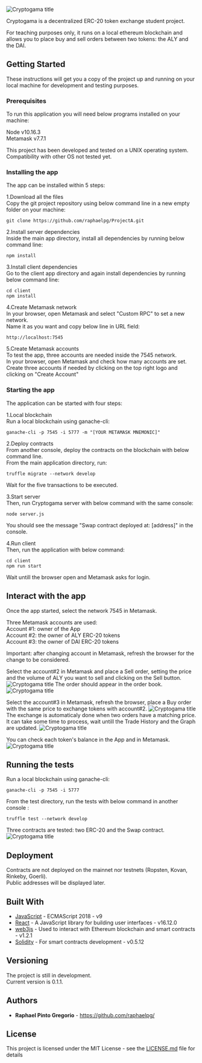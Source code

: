 ![Cryptogama title](https://github.com/raphaelpg/Cryptogama/blob/master/images/Title.PNG)

Cryptogama is a decentralized ERC-20 token exchange student project.  

For teaching purposes only, it runs on a local ethereum blockchain and allows you to place buy and sell orders between two tokens: the ALY and the DAI.

## Getting Started

These instructions will get you a copy of the project up and running on your local machine for development and testing purposes.  


### Prerequisites

To run this application you will need below programs installed on your machine:

Node v10.16.3  
Metamask v7.7.1  

This project has been developed and tested on a UNIX operating system.  
Compatibility with other OS not tested yet.


### Installing the app

The app can be installed within 5 steps:  

1.Download all the files  
Copy the git project repository using below command line in a new empty folder on your machine:  

```
git clone https://github.com/raphaelpg/ProjectA.git
```


2.Install server dependencies  
Inside the main app directory, install all dependencies by running below command line:  

```
npm install
```


3.Install client dependencies  
Go to the client app directory and again install dependencies by running below command line:  

```
cd client
npm install
```


4.Create Metamask network  
In your browser, open Metamask and select "Custom RPC" to set a new network.  
Name it as you want and copy below line in URL field:  

```
http://localhost:7545
```


5.Create Metamask accounts  
To test the app, three accounts are needed inside the 7545 network.  
In your browser, open Metamask and check how many accounts are set.  
Create three accounts if needed by clicking on the top right logo and clicking on "Create Account"  




### Starting the app

The application can be started with four steps:

1.Local blockchain  
Run a local blockchain using ganache-cli:

```
ganache-cli -p 7545 -i 5777 -m "[YOUR METAMASK MNEMONIC]"
```


2.Deploy contracts  
From another console, deploy the contracts on the blockchain with below command line.  
From the main application directory, run:

```
truffle migrate --network develop
```
Wait for the five transactions to be executed.



3.Start server  
Then, run Cryptogama server with below command with the same console:

```
node server.js
```
You should see the message "Swap contract deployed at: [address]" in the console.



4.Run client  
Then, run the application with below command:

```
cd client
npm run start
```
Wait untill the browser open and Metamask asks for login.



## Interact with the app

Once the app started, select the network 7545 in Metamask.

Three Metamask accounts are used:  
	Account #1: owner of the App  
	Account #2: the owner of ALY ERC-20 tokens  
	Account #3: the owner of DAI ERC-20 tokens  

Important: after changing account in Metamask, refresh the browser for the change to be considered.  

Select the account#2 in Metamask and place a Sell order, setting the price and the volume of ALY you want to sell and clicking on the Sell button.  
![Cryptogama title](https://github.com/raphaelpg/Cryptogama/blob/master/images/Sell.PNG)
The order should appear in the order book.
![Cryptogama title](https://github.com/raphaelpg/Cryptogama/blob/master/images/Orderbook.PNG)

Select the account#3 in Metamask, refresh the browser, place a Buy order with the same price to exchange tokens with account#2. 
![Cryptogama title](https://github.com/raphaelpg/Cryptogama/blob/master/images/Buy.PNG) 
The exchange is automaticaly done when two orders have a matching price.  
It can take some time to process, wait untill the Trade History and the Graph are updated.
![Cryptogama title](https://github.com/raphaelpg/Cryptogama/blob/master/images/Graph.PNG) 

You can check each token's balance in the App and in Metamask.
![Cryptogama title](https://github.com/raphaelpg/Cryptogama/blob/master/images/Balnce.PNG)


## Running the tests


Run a local blockchain using ganache-cli:

```
ganache-cli -p 7545 -i 5777
```

From the test directory, run the tests with below command in another console :

```
truffle test --network develop
```

Three contracts are tested: two ERC-20 and the Swap contract.
![Cryptogama title](https://github.com/raphaelpg/Cryptogama/blob/master/images/Tests.PNG)


## Deployment

Contracts are not deployed on the mainnet nor testnets (Ropsten, Kovan, Rinkeby, Goerli).  
Public addresses will be displayed later.


## Built With

* [JavaScript](https://developer.mozilla.org/en-US/docs/Web/JavaScript) - ECMAScript 2018 - v9  
* [React](https://reactjs.org/) - A JavaScript library for building user interfaces - v16.12.0  
* [web3js](https://web3js.readthedocs.io/en/v1.2.1/web3.html) - Used to interact with Ethereum blockchain and smart contracts - v1.2.1  
* [Solidity](https://solidity.readthedocs.io/en/v0.6.0/#) - For smart contracts development - v0.5.12  


## Versioning

The project is still in development.  
Current version is 0.1.1.  


## Authors

* **Raphael Pinto Gregorio** - https://github.com/raphaelpg/


## License

This project is licensed under the MIT License - see the [LICENSE.md](LICENSE.md) file for details